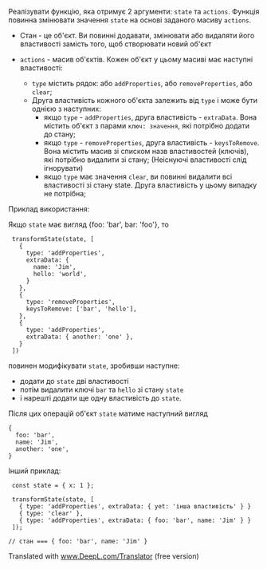 Реалізувати функцію, яка отримує 2 аргументи: `state` та `actions`. Функція
повинна змінювати значення `state` на основі заданого масиву `actions`.

- Стан - це об'єкт. Ви повинні додавати, змінювати або видаляти його
  властивості замість того, щоб створювати новий об'єкт

- `actions` - масив об'єктів. Кожен об'єкт у цьому масиві має наступні властивості:
  - `type` містить рядок: або `addProperties`, або `removeProperties`, або `clear`;
  - Друга властивість кожного об'єкта залежить від `type` і може бути однією з наступних:
    - якщо `type` - `addProperties`, друга властивість - `extraData`. Вона містить об'єкт
      з парами `ключ: значення`, які потрібно додати до стану;
    - якщо `type` - `removeProperties`, друга властивість - `keysToRemove`. Вона містить масив
      зі списком назв властивостей (ключів), які потрібно видалити зі стану; (Неіснуючі
      властивості слід ігнорувати)
    - якщо `type` має значення `clear`, ви повинні видалити всі властивості зі стану
      state. Друга властивість у цьому випадку не потрібна;

Приклад використання:

Якщо `state` має вигляд {foo: 'bar', bar: 'foo'}, то
```
 transformState(state, [
   {
     type: 'addProperties',
     extraData: {
       name: 'Jim',
       hello: 'world',
     }
   },
   {
     type: 'removeProperties',
     keysToRemove: ['bar', 'hello'],
   },
   {
     type: 'addProperties',
     extraData: { another: 'one' },
   }
 ])
```
повинен модифікувати `state`, зробивши наступне:
- додати до `state` дві властивості
- потім видалити ключі `bar` та `hello` зі стану `state`
- і нарешті додати ще одну властивість до `state`.

Після цих операцій об'єкт `state` матиме наступний вигляд
 ```
 {
   foo: 'bar',
   name: 'Jim',
   another: 'one',
 }
```

Інший приклад:

```
 const state = { x: 1 };

 transformState(state, [
   { type: 'addProperties', extraData: { yet: 'інша властивість' } }
   { type: 'clear' },
   { type: 'addProperties', extraData: { foo: 'bar', name: 'Jim' } }
 ]);

// стан === { foo: 'bar', name: 'Jim' }
```

Translated with www.DeepL.com/Translator (free version)